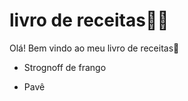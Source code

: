 # livro de receitas:man_cook:

Olá! Bem vindo ao meu livro de receitas:wave:

- Strognoff de frango

- Pavê
